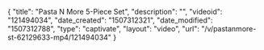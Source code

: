 {
    "title": "Pasta N More 5-Piece Set",
    "description": "",
    "videoid": "121494034",
    "date_created": "1507312321",
    "date_modified": "1507312788",
    "type": "captivate",
    "layout": "video",
    "url": "\/v\/pastanmore-st-62129633-mp4\/121494034"
}